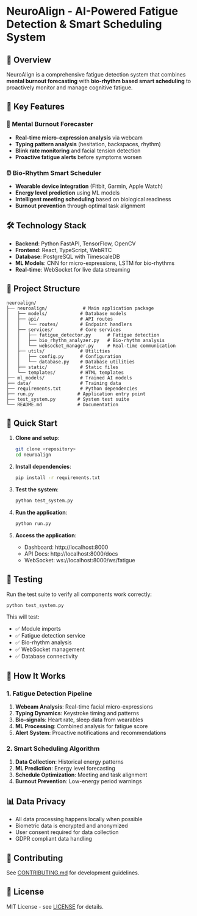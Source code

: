 # NeuroAlign - AI-Powered Fatigue Detection & Smart Scheduling System

## 🧠 Overview

NeuroAlign is a comprehensive fatigue detection system that combines **mental burnout forecasting** with **bio-rhythm based smart scheduling** to proactively monitor and manage cognitive fatigue.

## 🚀 Key Features

### 🎯 Mental Burnout Forecaster
- **Real-time micro-expression analysis** via webcam
- **Typing pattern analysis** (hesitation, backspaces, rhythm)
- **Blink rate monitoring** and facial tension detection
- **Proactive fatigue alerts** before symptoms worsen

### ⏰ Bio-Rhythm Smart Scheduler
- **Wearable device integration** (Fitbit, Garmin, Apple Watch)
- **Energy level prediction** using ML models
- **Intelligent meeting scheduling** based on biological readiness
- **Burnout prevention** through optimal task alignment

## 🛠️ Technology Stack

- **Backend**: Python FastAPI, TensorFlow, OpenCV
- **Frontend**: React, TypeScript, WebRTC
- **Database**: PostgreSQL with TimescaleDB
- **ML Models**: CNN for micro-expressions, LSTM for bio-rhythms
- **Real-time**: WebSocket for live data streaming

## 📁 Project Structure

```
neuroalign/
├── neuroalign/             # Main application package
│   ├── models/            # Database models
│   ├── api/               # API routes
│   │   └── routes/        # Endpoint handlers
│   ├── services/          # Core services
│   │   ├── fatigue_detector.py      # Fatigue detection
│   │   ├── bio_rhythm_analyzer.py   # Bio-rhythm analysis
│   │   └── websocket_manager.py     # Real-time communication
│   ├── utils/             # Utilities
│   │   ├── config.py      # Configuration
│   │   └── database.py    # Database utilities
│   ├── static/            # Static files
│   └── templates/         # HTML templates
├── ml_models/             # Trained AI models
├── data/                  # Training data
├── requirements.txt       # Python dependencies
├── run.py                # Application entry point
├── test_system.py        # System test suite
└── README.md             # Documentation
```

## 🚀 Quick Start

1. **Clone and setup**:
   ```bash
   git clone <repository>
   cd neuroalign
   ```

2. **Install dependencies**:
   ```bash
   pip install -r requirements.txt
   ```

3. **Test the system**:
   ```bash
   python test_system.py
   ```

4. **Run the application**:
   ```bash
   python run.py
   ```

5. **Access the application**:
   - Dashboard: http://localhost:8000
   - API Docs: http://localhost:8000/docs
   - WebSocket: ws://localhost:8000/ws/fatigue

## 🧪 Testing

Run the test suite to verify all components work correctly:

```bash
python test_system.py
```

This will test:
- ✅ Module imports
- ✅ Fatigue detection service
- ✅ Bio-rhythm analysis
- ✅ WebSocket management
- ✅ Database connectivity

## 🔬 How It Works

### 1. Fatigue Detection Pipeline
1. **Webcam Analysis**: Real-time facial micro-expressions
2. **Typing Dynamics**: Keystroke timing and patterns
3. **Bio-signals**: Heart rate, sleep data from wearables
4. **ML Processing**: Combined analysis for fatigue score
5. **Alert System**: Proactive notifications and recommendations

### 2. Smart Scheduling Algorithm
1. **Data Collection**: Historical energy patterns
2. **ML Prediction**: Energy level forecasting
3. **Schedule Optimization**: Meeting and task alignment
4. **Burnout Prevention**: Low-energy period warnings

## 📊 Data Privacy

- All data processing happens locally when possible
- Biometric data is encrypted and anonymized
- User consent required for data collection
- GDPR compliant data handling

## 🤝 Contributing

See [CONTRIBUTING.md](CONTRIBUTING.md) for development guidelines.

## 📄 License

MIT License - see [LICENSE](LICENSE) for details.